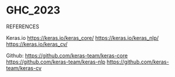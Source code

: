 # GHC_2023

REFERENCES

Keras.io
https://keras.io/keras_core/
https://keras.io/keras_nlp/ 
https://keras.io/keras_cv/ 

Github:
https://github.com/keras-team/keras-core
https://github.com/keras-team/keras-nlp
https://github.com/keras-team/keras-cv 
